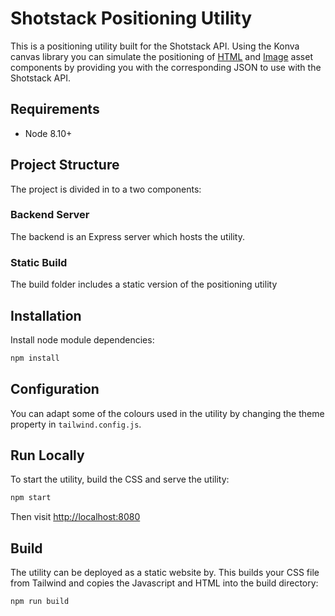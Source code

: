 # Shotstack Positioning Utility

This is a positioning utility built for the Shotstack API. Using the Konva canvas
library you can simulate the positioning of [HTML](https://shotstack.io/docs/api/#tocs_htmlasset)
and [Image](https://shotstack.io/docs/api/#tocs_imageasset) asset components by
providing you with the corresponding JSON to use with the Shotstack API.

## Requirements

- Node 8.10+

## Project Structure

The project is divided in to a two components:

### Backend Server

The backend is an Express server which hosts the utility.

### Static Build

The build folder includes a static version of the positioning utility

## Installation

Install node module dependencies:

```bash
npm install

```

## Configuration

You can adapt some of the colours used in the utility by changing the theme property
in `tailwind.config.js`.

## Run Locally

To start the utility, build the CSS and serve the utility:

```bash
npm start
```

Then visit [http://localhost:8080](http://localhost:8080)

## Build

The utility can be deployed as a static website by. This builds your
CSS file from Tailwind and copies the Javascript and HTML into the build directory:

```bash
npm run build
```
